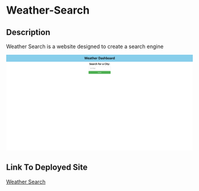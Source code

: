 # Weather-Search

## Description
Weather Search is a website designed to create a search engine

![Weather Search](./assets/images/WeatherSearch.png)

## Link To Deployed Site
[Weather Search](https://akcashing.github.io/Weather-Search/)
